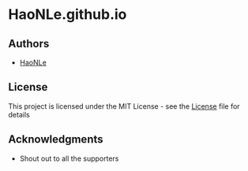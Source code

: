 # HaoNLe.github.io

## Authors

* [HaoNLe](https://github.com/HaoNLe)

## License

This project is licensed under the MIT License - see the [License](https://opensource.org/licenses/MIT) file for details

## Acknowledgments

* Shout out to all the supporters
